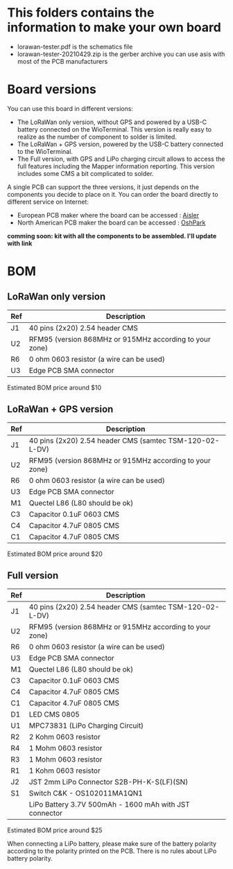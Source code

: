 # This folders contains the information to make your own board
- lorawan-tester.pdf is the schematics file
- lorawan-tester-20210429.zip is the gerber archive you can use asis with most of the PCB manufacturers

# Board versions

You can use this board in different versions:
* The LoRaWan only version, without GPS and powered by a USB-C battery connected on the WioTerminal. This version is really easy to realize as the number of component to solder is limited.
* The LoRaWan + GPS version, powered by the USB-C battery connected to the WioTerminal.
* The Full version, with GPS and LiPo charging circuit allows to access the full features including the Mapper information reporting. This version includes some CMS a bit complicated to solder.

A single PCB can support the three versions, it just depends on the components you decide to place on it.
You can order the board directly to different service on Internet:
- European PCB maker where the board can be accessed : [Aisler](https://aisler.net/p/MXYVQSVT)
- North American PCB maker the board can be accessed : [OshPark](https://oshpark.com/shared_projects/1TNqhC7U)


**comming soon: kit with all the components to be assembled. I'll update with link**

# BOM

## LoRaWan only version
|Ref| Description |
|---|-----------------------------------------------------------|
|J1 | 40 pins (2x20) 2.54 header CMS |
|U2 | RFM95 (version 868MHz or 915MHz according to your zone) |
|R6 | 0 ohm 0603 resistor (a wire can be used) |
|U3 | Edge PCB SMA connector |

Estimated BOM price around $10

## LoRaWan + GPS version 
|Ref| Description |
|---|-----------------------------------------------------------|
|J1 | 40 pins (2x20) 2.54 header CMS (samtec TSM-120-02-L-DV) |
|U2 | RFM95 (version 868MHz or 915MHz according to your zone) |
|R6 | 0 ohm 0603 resistor (a wire can be used) |
|U3 | Edge PCB SMA connector |
|M1 | Quectel L86 (L80 should be ok) |
|C3 | Capacitor 0.1uF 0603 CMS |
|C4 | Capacitor 4.7uF 0805 CMS |
|C1 | Capacitor 4.7uF 0805 CMS |

Estimated BOM price around $20 

## Full version 
|Ref| Description |
|---|-----------------------------------------------------------|
|J1 | 40 pins (2x20) 2.54 header CMS (samtec TSM-120-02-L-DV) |
|U2 | RFM95 (version 868MHz or 915MHz according to your zone) |
|R6 | 0 ohm 0603 resistor (a wire can be used) |
|U3 | Edge PCB SMA connector |
|M1 | Quectel L86 (L80 should be ok) |
|C3 | Capacitor 0.1uF 0603 CMS |
|C4 | Capacitor 4.7uF 0805 CMS |
|C1 | Capacitor 4.7uF 0805 CMS |
|D1 | LED CMS 0805 |
|U1 | MPC73831 (LiPo Charging Circuit) |
|R2 | 2 Kohm 0603 resistor |
|R4 | 1 Mohm 0603 resistor |
|R3 | 1 Mohm 0603 resistor |
|R1 | 1 Kohm 0603 resistor |
|J2 | JST 2mm LiPo Connector S2B-PH-K-S(LF)(SN)|
|S1 | Switch C&K - OS102011MA1QN1
|   | LiPo Battery 3.7V 500mAh - 1600 mAh with JST connector

Estimated BOM price around $25 

When connecting a LiPo battery, please make sure of the battery polarity according to the polarity printed on the PCB. There is no rules about LiPo battery polarity.


